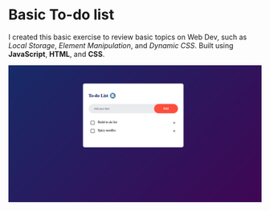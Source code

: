 # Basic To-do list 
I created this basic exercise to review basic topics on Web Dev, such as _Local Storage_, _Element Manipulation_, and _Dynamic CSS_. Built using **JavaScript**, **HTML**, and **CSS**.

![screenshot](https://github.com/Adolfo-David-Romero/Web-Todo-List/blob/382988f14c86bcf46aee4e395e8261519778a863/assets/images/web-demo.png)
